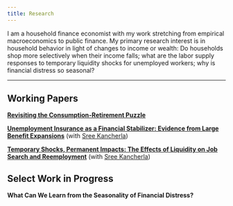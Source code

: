 ```yaml
---
title: Research
---
```


I am a household finance economist with my work stretching from empirical macroeconomics to public finance. My primary research interest is in household behavior in light of changes to income or wealth: Do households shop more selectively when their income falls; what are the labor supply responses to temporary liquidity shocks for unemployed workers; why is financial distress so seasonal?

---
## Working Papers

**[Revisiting the Consumption-Retirement Puzzle](https://nickflamang.github.io/files/nflamang_jmp.pdf)**

**[Unemployment Insurance as a Financial Stabilizer: Evidence from Large Benefit Expansions](https://nickflamang.github.io/files/UI_Benefit_Expansions_and_Local_Financial_Distress.pdf)** (with [Sree Kancherla](https://sreekancherla.github.io/))

**[Temporary Shocks, Permanent Impacts: The Effects of Liquidity on Job Search and Reemployment](https://nickflamang.github.io/files/Unemployment_Liquidity_Job_Search_and_Reemployment.pdf)** (with [Sree Kancherla](https://sreekancherla.github.io/))

## Select Work in Progress

**What Can We Learn from the Seasonality of Financial Distress?**
